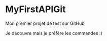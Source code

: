 # MyFirstAPIGit
Mon premier projet de test sur GitHub

Je découvre mais je préfère les commandes :)
